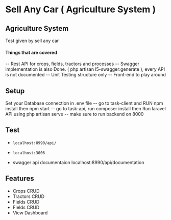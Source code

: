 # Sell Any Car ( Agriculture System )

## Agriculture System

Test given by sell any car

#### Things that are covered

-- Rest API for crops, fields, tractors and processes
-- Swagger implementation is also Done. ( php artisan l5-swagger:generate ), every API is not documented
-- Unit Testing structure only
-- Front-end to play around

## Setup

Set your Database connection in .env file
-- go to task-client and RUN npm install then npm start
-- go to task-api, run composer install then Run laravel API using php artisan serve
-- make sure to run backend on 8000

## Test

-   `localhost:8990/api/`
-   `localhost:3006`

-   swagger api documentaion localhost:8990/api/documentation

## Features

-   Crops CRUD
-   Tractors CRUD
-   Fields CRUD
-   Fields CRUD
-   View Dashboard
